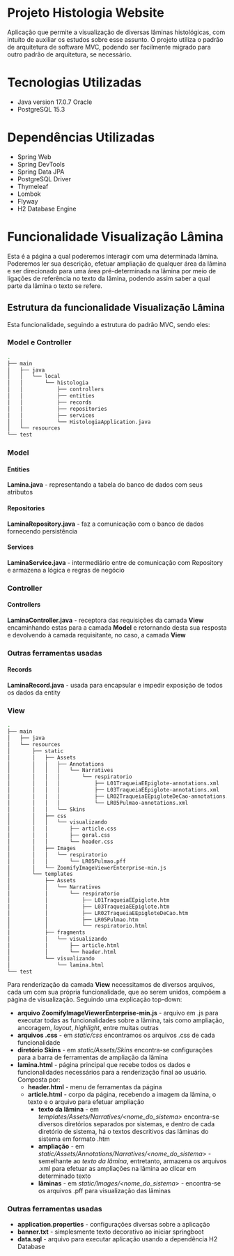# Projeto Histologia Website
Aplicação que permite a visualização de diversas lâminas histológicas, com intuíto de auxiliar os estudos sobre esse assunto. O projeto utiliza o padrão de arquitetura de software MVC, podendo ser facilmente migrado para outro padrão de arquitetura, se necessário.

# Tecnologias Utilizadas
- Java version 17.0.7 Oracle
- PostgreSQL 15.3 
  
# Dependências Utilizadas
- Spring Web
- Spring DevTools
- Spring Data JPA
- PostgreSQL Driver
- Thymeleaf
- Lombok
- Flyway
- H2 Database Engine


# Funcionalidade Visualização Lâmina
Esta é a página a qual poderemos interagir com uma determinada lâmina. Poderemos ler sua descrição, efetuar ampliação de qualquer área da lâmina e ser direcionado para uma área pré-determinada na lâmina por meio de ligações de referência no texto da lâmina, podendo assim saber a qual parte da lâmina o texto se refere.

## Estrutura da funcionalidade Visualização Lâmina
Esta funcionalidade, seguindo a estrutura do padrão MVC, sendo eles:
### Model e Controller
```bash
.
├── main
│   ├── java
│   │   └── local
│   │       └── histologia
│   │           ├── controllers
│   │           ├── entities
│   │           ├── records
│   │           ├── repositories
│   │           ├── services
│   │           └── HistologiaApplication.java
│   └── resources
└── test
```
### Model
#### Entities
**Lamina.java** - representando a tabela do banco de dados com seus atributos
#### Repositories
**LaminaRepository.java** - faz a comunicação com o banco de dados fornecendo persistência
#### Services
**LaminaService.java** - intermediário entre de comunicação com Repository e armazena a lógica e regras de negócio

### Controller
#### Controllers
**LaminaController.java** - receptora das requisições da camada **View** encaminhando estas para a camada **Model** e retornando desta sua resposta e devolvendo à camada requisitante, no caso, a camada **View** 

### Outras ferramentas usadas
#### Records
**LaminaRecord.java** - usada para encapsular e impedir exposição de todos os dados da entity

### View
```bash
.
├── main
│   ├── java
│   └── resources
│       ├── static
│       │   ├── Assets
│       │   │   ├── Annotations
│       │   │   │   └── Narratives
│       │   │   │       └── respiratorio
│       │   │   │           ├── L01TraqueiaEEpiglote-annotations.xml
│       │   │   │           ├── L03TraqueiaEEpiglote-annotations.xml
│       │   │   │           ├── LR02TraqueiaEEpigloteDeCao-annotations.xml
│       │   │   │           └── LR05Pulmao-annotations.xml
│       │   │   └── Skins
│       │   ├── css
│       │   │   └── visualizando
│       │   │       ├── article.css
│       │   │       ├── geral.css
│       │   │       └── header.css
│       │   ├── Images
│       │   │   └── respiratorio
│       │   │       └── LR05Pulmao.pff
│       │   └── ZoomifyImageViewerEnterprise-min.js
│       └── templates
│           ├── Assets
│           │   └── Narratives
│           │       └── respiratorio
│           │           ├── L01TraqueiaEEpiglote.htm
│           │           ├── L03TraqueiaEEpiglote.htm
│           │           ├── LR02TraqueiaEEpigloteDeCao.htm
│           │           ├── LR05Pulmao.htm
│           │           └── respiratorio.html
│           ├── fragments
│           │   └── visualizando
│           │       ├── article.html
│           │       └── header.html
│           └── visualizando
│               └── lamina.html
└── test
```
Para renderização da camada **View** necessitamos de diversos arquivos, cada um com sua própria funcionalidade, que ao serem unidos, compõem a página de visualização. Seguindo uma explicação top-down:

- **arquivo ZoomifyImageViewerEnterprise-min.js** - arquivo em .js para executar todas as funcionalidades sobre a lâmina, tais como ampliação, ancoragem, *layout*, *highlight*, entre muitas outras
- **arquivos .css** - em *static/css* encontramos os arquivos .css de cada funcionalidade
- **diretório Skins** - em *static/Assets/Skins* encontra-se configurações para a barra de ferramentas de ampliação da lâmina
- **lamina.html** - página principal que recebe todos os dados e funcionalidades necessários para a renderização final ao usuário. Composta por:
  - **header.html** - menu de ferramentas da página
  - **article.html** - corpo da página, recebendo a imagem da lâmina, o texto e o arquivo para efetuar ampliação
    - **texto da lâmina** - em *templates/Assets/Narratives/\<nome_do_sistema>* encontra-se diversos diretórios separados por sistemas, e dentro de cada diretório de sistema, há o textos descritivos das lâminas do sistema em formato .htm
    - **ampliação** - em *static/Assets/Annotations/Narratives/\<nome_do_sistema>* - semelhante ao *texto da lâmina*, entretanto, armazena os arquivos .xml para efetuar as ampliações na lâmina ao clicar em determinado texto
    - **lâminas** - em *static/Images/\<nome_do_sistema>* - encontra-se os arquivos .pff para visualização das lâminas 

### Outras ferramentas usadas
- **application.properties** - configurações diversas sobre a aplicação
- **banner.txt** - simplesmente texto decorativo ao iniciar springboot
- **data.sql** - arquivo para executar aplicação usando a dependência H2 Database
